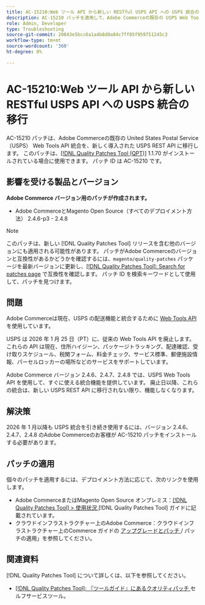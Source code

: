 ```yaml
---
title: AC-15210:Web ツール API から新しい RESTful USPS API への USPS 統合の移行
description: AC-15210 パッチを適用して、Adobe Commerceの既存の USPS Web Tools API 統合を、新しく導入された USPS REST API に移行します。
role: Admin, Developer
type: Troubleshooting
source-git-commit: 20843e5bcc6a1a4b8d0a84c7ff05f959751245c3
workflow-type: tm+mt
source-wordcount: '360'
ht-degree: 0%

---
```



# AC-15210:Web ツール API から新しい RESTful USPS API への USPS 統合の移行

AC-15210 パッチは、Adobe Commerceの既存の United States Postal Service （USPS） Web Tools API 統合を、新しく導入された USPS REST API に移行します。 このパッチは、[[!DNL Quality Patches Tool (QPT)]](/help/tools/quality-patches-tool/quality-patches-tool-to-self-serve-quality-patches.md) 1.1.70 がインストールされている場合に使用できます。 パッチ ID は AC-15210 です。

## 影響を受ける製品とバージョン

**Adobe Commerce バージョン用のパッチが作成されます。**

* Adobe CommerceとMagento Open Source（すべてのデプロイメント方法） 2.4.6-p3 - 2.4.8

>[!NOTE]
>
>このパッチは、新しい [!DNL Quality Patches Tool] リリースを含む他のバージョンにも適用される可能性があります。 パッチがAdobe Commerceのバージョンと互換性があるかどうかを確認するには、`magento/quality-patches` パッケージを最新バージョンに更新し、[[!DNL Quality Patches Tool]: Search for patches page](https://experienceleague.adobe.com/tools/commerce-quality-patches/index.html) で互換性を確認します。 パッチ ID を検索キーワードとして使用して、パッチを見つけます。

## 問題

Adobe Commerceは現在、USPS の配送機能と統合するために [Web Tools API](https://www.usps.com/business/web-tools-apis/#developers) を使用しています。

USPS は 2026 年 1 月 25 日（PT）に、従来の Web Tools API を廃止します。 これらの API は現在、住所ハイジーン、パッケージトラッキング、配達確認、受け取りスケジュール、税関フォーム、料金チェック、サービス標準、郵便施設情報、パーセルロッカーの場所などのサービスをサポートしています。

Adobe Commerce バージョン 2.4.6、2.4.7、2.4.8 では、USPS Web Tools API を使用して、すぐに使える統合機能を提供しています。 廃止日以降、これらの統合は、新しい USPS REST API に移行されない限り、機能しなくなります。

## 解決策

2026 年 1 月以降も USPS 統合を引き続き使用するには、バージョン 2.4.6、2.4.7、2.4.8 のAdobe Commerceのお客様が AC-15210 パッチをインストールする必要があります。

## パッチの適用

個々のパッチを適用するには、デプロイメント方法に応じて、次のリンクを使用します。

* Adobe CommerceまたはMagento Open Source オンプレミス：[[!DNL Quality Patches Tool] > 使用状況 ](/help/tools/quality-patches-tool/usage.md)[!DNL Quality Patches Tool] ガイドに記載されています。
* クラウドインフラストラクチャー上のAdobe Commerce：クラウドインフラストラクチャー上のCommerce ガイドの [ アップグレードとパッチ ](https://experienceleague.adobe.com/docs/commerce-cloud-service/user-guide/develop/upgrade/apply-patches.html)/ パッチの適用」を参照してください。

## 関連資料

[!DNL Quality Patches Tool] について詳しくは、以下を参照してください。

* [[!DNL Quality Patches Tool]: 『ツールガイド』にあるクオリティパッチ ](/help/tools/quality-patches-tool/quality-patches-tool-to-self-serve-quality-patches.md) セルフサービスツール。